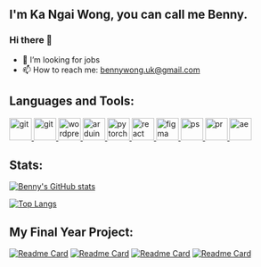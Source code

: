 ## I'm Ka Ngai Wong, you can call me Benny.
### Hi there 👋
- 🤔 I’m looking for jobs
- 📫 How to reach me: bennywong.uk@gmail.com

## Languages and Tools:
<a href="https://developer.android.com/studio" target="_blank" rel="noreferrer"> <img src="https://www.vectorlogo.zone/logos/android/android-icon.svg" alt="git" width="40" height="40"/> </a>
<a href="https://git-scm.com/" target="_blank" rel="noreferrer"> <img src="https://www.vectorlogo.zone/logos/git-scm/git-scm-icon.svg" alt="git" width="40" height="40"/> </a>
<a href="https://wordpress.com/" target="_blank" rel="noreferrer"> <img src="https://www.vectorlogo.zone/logos/wordpress/wordpress-icon.svg" alt="wordpress" width="40" height="40"/> </a>
<a href="https://www.arduino.cc/" target="_blank" rel="noreferrer"> <img src="https://www.vectorlogo.zone/logos/arduino/arduino-icon.svg" alt="arduino" width="40" height="40"/> </a>
<a href="https://pytorch.org/" target="_blank" rel="noreferrer"> <img src="https://www.vectorlogo.zone/logos/pytorch/pytorch-icon.svg" alt="pytorch" width="40" height="40"/> </a>
<a href="https://reactnative.dev/" target="_blank" rel="noreferrer"> <img src="https://www.vectorlogo.zone/logos/reactjs/reactjs-icon.svg" alt="react" width="40" height="40"/> </a>
<a href="https://www.figma.com/" target="_blank" rel="noreferrer"> <img src="https://www.vectorlogo.zone/logos/figma/figma-icon.svg" alt="figma" width="40" height="40"/> </a>
<a href="https://www.adobe.com/products/photoshop.html" target="_blank" rel="noreferrer"> <img src="https://seeklogo.com/images/A/adobe-photoshop-logo-7B88D7B5AA-seeklogo.com.png" alt="ps" width="40" height="40"/> </a>
<a href="https://www.adobe.com/products/premiere.html" target="_blank" rel="noreferrer"> <img src="https://seeklogo.com/images/A/adobe-premiere-logo-0B31ECF881-seeklogo.com.png" alt="pr" width="40" height="40"/> </a>
<a href="https://www.adobe.com/products/aftereffects.html" target="_blank" rel="noreferrer"> <img src="https://seeklogo.com/images/A/adobe-after-effects-logo-960B473FE4-seeklogo.com.png" alt="ae" width="40" height="40"/> </a>

## Stats:
[![Benny's GitHub stats](https://github-readme-stats.vercel.app/api?username=bennywong3)](https://github.com/bennywong3/github-readme-stats)

[![Top Langs](https://github-readme-stats.vercel.app/api/top-langs/?username=bennywong3&layout=compact)](https://github.com/bennywong3/github-readme-stats)

## My Final Year Project:
<!-- <a href="https://github.com/bennywong3/Play-Connect4-with-Robotic-Arm-via-App">
  <img align="center" src="https://github-readme-stats.vercel.app/api/pin/?username=bennywong3&repo=Play-Connect4-with-Robotic-Arm-via-App" />
</a>
<a href="https://github.com/bennywong3/c4solver-android-library">
  <img align="center" src="https://github-readme-stats.vercel.app/api/pin/?username=bennywong3&repo=c4solver-android-library" />
</a>
<a href="https://github.com/bennywong3/robotic-arm-arduino">
  <img align="center" src="https://github-readme-stats.vercel.app/api/pin/?username=bennywong3&repo=robotic-arm-arduino" />
</a> -->

[![Readme Card](https://github-readme-stats.vercel.app/api/pin/?username=bennywong3&repo=Play-Connect4-with-Robotic-Arm-via-App)](https://github.com/bennywong3/Play-Connect4-with-Robotic-Arm-via-App)
[![Readme Card](https://github-readme-stats.vercel.app/api/pin/?username=bennywong3&repo=c4solver-android-library)](https://github.com/bennywong3/c4solver-android-library)
[![Readme Card](https://github-readme-stats.vercel.app/api/pin/?username=bennywong3&repo=robotic-arm-arduino)](https://github.com/bennywong3/robotic-arm-arduino)
[![Readme Card](https://github-readme-stats.vercel.app/api/pin/?username=bennywong3&repo=connect4solver-cpp)](https://github.com/bennywong3/connect4solver-cpp)

<!-- <a href="https://github.com/bennywong3/connect4solver-cpp">
  <img align="center" src="https://github-readme-stats.vercel.app/api/pin/?username=bennywong3&repo=connect4solver-cpp" />
</a> -->

<!--
**bennywong3/bennywong3** is a ✨ _special_ ✨ repository because its `README.md` (this file) appears on your GitHub profile.

Here are some ideas to get you started:

- 🔭 I’m currently working on ...
- 🌱 I’m currently learning ...
- 👯 I’m looking to collaborate on ...
- 🤔 I’m looking for help with ...
- 💬 Ask me about ...
- 📫 How to reach me: ...
- 😄 Pronouns: ...
- ⚡ Fun fact: ...
-->

